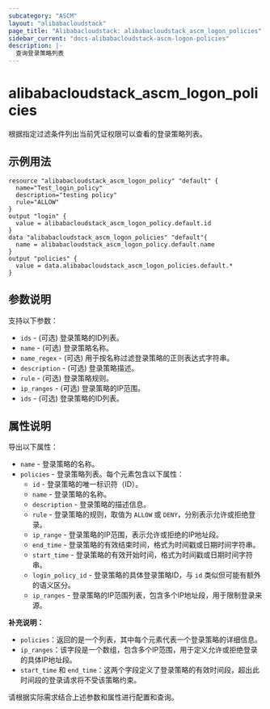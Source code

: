 ```yaml
---
subcategory: "ASCM"  
layout: "alibabacloudstack"  
page_title: "Alibabacloudstack: alibabacloudstack_ascm_logon_policies"  
sidebar_current: "docs-alibabacloudstack-ascm-logon-policies"  
description: |-  
  查询登录策略列表  
---  
```

# alibabacloudstack_ascm_logon_policies  

根据指定过滤条件列出当前凭证权限可以查看的登录策略列表。  

## 示例用法  

```
resource "alibabacloudstack_ascm_logon_policy" "default" {  
  name="Test_login_policy"  
  description="testing policy"  
  rule="ALLOW"  
}  
output "login" {  
  value = alibabacloudstack_ascm_logon_policy.default.id  
}  
data "alibabacloudstack_ascm_logon_policies" "default"{  
  name = alibabacloudstack_ascm_logon_policy.default.name  
}  
output "policies" {  
  value = data.alibabacloudstack_ascm_logon_policies.default.*  
}  
```  

## 参数说明  

支持以下参数：  

* `ids` - (可选) 登录策略的ID列表。
* `name` - (可选) 登录策略名称。
* `name_regex` - (可选) 用于按名称过滤登录策略的正则表达式字符串。
* `description` - (可选) 登录策略描述。
* `rule` - (可选) 登录策略规则。
* `ip_ranges` - (可选) 登录策略的IP范围。
* `ids` - (可选) 登录策略的ID列表。

## 属性说明

导出以下属性：  

* `name` - 登录策略的名称。  
* `policies` - 登录策略列表。每个元素包含以下属性：  
    * `id` - 登录策略的唯一标识符（ID）。  
    * `name` - 登录策略的名称。  
    * `description` - 登录策略的描述信息。  
    * `rule` - 登录策略的规则，取值为 `ALLOW` 或 `DENY`，分别表示允许或拒绝登录。  
    * `ip_range` - 登录策略的IP范围，表示允许或拒绝的IP地址段。  
    * `end_time` - 登录策略的有效结束时间，格式为时间戳或日期时间字符串。  
    * `start_time` - 登录策略的有效开始时间，格式为时间戳或日期时间字符串。  
    * `login_policy_id` - 登录策略的具体登录策略ID，与 `id` 类似但可能有额外的语义区分。  
    * `ip_ranges` - 登录策略的IP范围列表，包含多个IP地址段，用于限制登录来源。  

**补充说明：**  
- `policies`：返回的是一个列表，其中每个元素代表一个登录策略的详细信息。  
- `ip_ranges`：该字段是一个数组，包含多个IP范围，用于定义允许或拒绝登录的具体IP地址段。  
- `start_time` 和 `end_time`：这两个字段定义了登录策略的有效时间段，超出此时间段的登录请求将不受该策略约束。  

请根据实际需求结合上述参数和属性进行配置和查询。